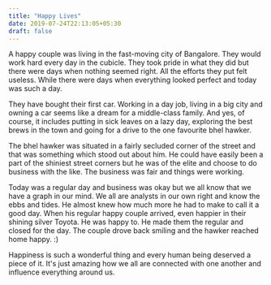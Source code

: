 ```yaml
---
title: "Happy Lives"
date: 2019-07-24T22:13:05+05:30
draft: false
---
```


A happy couple was living in the fast-moving city of Bangalore. They would work hard every day in the cubicle. They took pride in what they did but there were days when nothing seemed right. All the efforts they put felt useless. While there were days when everything looked perfect and today was such a day.

They have bought their first car. Working in a day job, living in a big city and owning a car seems like a dream for a middle-class family. And yes, of course, it includes putting in sick leaves on a lazy day, exploring the best brews in the town and going for a drive to the one favourite bhel hawker.

The bhel hawker was situated in a fairly secluded corner of the street and that was something which stood out about him. He could have easily been a part of the shiniest street corners but he was of the elite and choose to do business with the like. The business was fair and things were working.

Today was a regular day and business was okay but we all know that we have a graph in our mind. We all are analysts in our own right and know the ebbs and tides. He almost knew how much more he had to make to call it a good day. When his regular happy couple arrived, even happier in their shining silver Toyota. He was happy to. He made them the regular and closed for the day. The couple drove back smiling and the hawker reached home happy. :)

Happiness is such a wonderful thing and every human being deserved a piece of it. It's just amazing how we all are connected with one another and influence everything around us.
